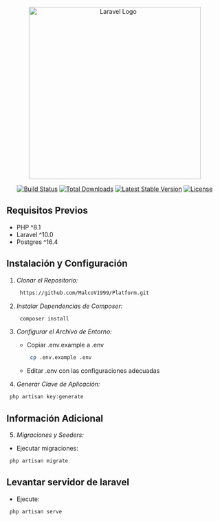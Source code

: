 <p align="center"><a href="https://laravel.com" target="_blank"><img src="https://raw.githubusercontent.com/laravel/art/master/logo-lockup/5%20SVG/2%20CMYK/1%20Full%20Color/laravel-logolockup-cmyk-red.svg" width="400" alt="Laravel Logo"></a></p>

<p align="center">
<a href="https://github.com/laravel/framework/actions"><img src="https://github.com/laravel/framework/workflows/tests/badge.svg" alt="Build Status"></a>
<a href="https://packagist.org/packages/laravel/framework"><img src="https://img.shields.io/packagist/dt/laravel/framework" alt="Total Downloads"></a>
<a href="https://packagist.org/packages/laravel/framework"><img src="https://img.shields.io/packagist/v/laravel/framework" alt="Latest Stable Version"></a>
<a href="https://packagist.org/packages/laravel/framework"><img src="https://img.shields.io/packagist/l/laravel/framework" alt="License"></a>
</p>

## Requisitos Previos
- PHP ^8.1
- Laravel ^10.0
- Postgres ^16.4

## Instalación y Configuración

1. *Clonar el Repositorio:*
   ```bash
    https://github.com/MalcoV1999/Platform.git
   ``` 
2. *Instalar Dependencias de Composer:*
    ```bash
     composer install
    ```
3. *Configurar el Archivo de Entorno:*
   - Copiar .env.example a .env
     ```bash
      cp .env.example .env
     ```
   - Editar .env con las configuraciones adecuadas

4. *Generar Clave de Aplicación:*
  ``` bash
   php artisan key:generate
  ```  
## Información Adicional
5. *Migraciones y Seeders:*
  - Ejecutar migraciones:
   ``` bash
    php artisan migrate
   ```  
## Levantar servidor de laravel
  - Ejecute: 
   ```bash 
    php artisan serve
   ```